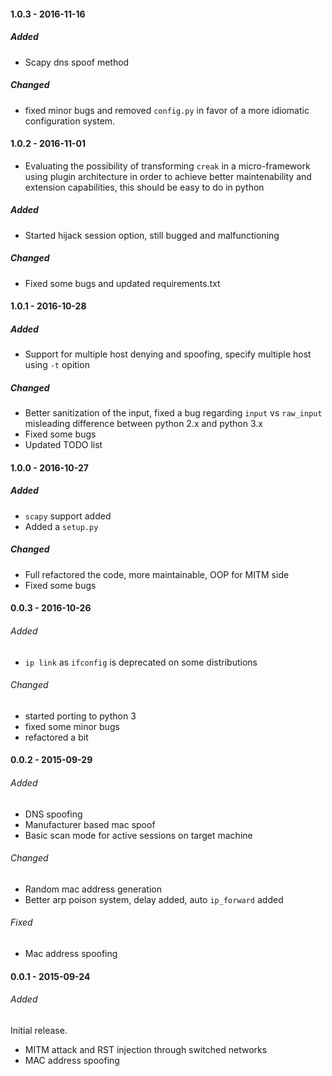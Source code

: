 #### 1.0.3 - 2016-11-16

##### Added

- Scapy dns spoof method

##### Changed

- fixed minor bugs and removed `config.py` in favor of a more idiomatic
  configuration system.

#### 1.0.2 - 2016-11-01

- Evaluating the possibility of transforming `creak` in a micro-framework using
  plugin architecture in order to achieve better maintenability and extension
  capabilities, this should be easy to do in python

##### Added

- Started hijack session option, still bugged and malfunctioning

##### Changed

- Fixed some bugs and updated requirements.txt

#### 1.0.1 - 2016-10-28

##### Added

- Support for multiple host denying and spoofing, specify multiple host using
  `-t` opition

##### Changed

- Better sanitization of the input, fixed a bug regarding `input` vs `raw_input`
  misleading difference between python 2.x and python 3.x
- Fixed some bugs
- Updated TODO list

#### 1.0.0 - 2016-10-27

##### Added

- `scapy` support added
- Added a `setup.py`

##### Changed

- Full refactored the code, more maintainable, OOP for MITM side
- Fixed some bugs

#### 0.0.3 - 2016-10-26

###### Added

- `ip link` as `ifconfig` is deprecated on some distributions

###### Changed

- started porting to python 3
- fixed some minor bugs
- refactored a bit

#### 0.0.2 - 2015-09-29

###### Added

- DNS spoofing
- Manufacturer based mac spoof
- Basic scan mode for active sessions on target machine

###### Changed

- Random mac address generation
- Better arp poison system, delay added, auto `ip_forward` added

###### Fixed

- Mac address spoofing

#### 0.0.1 - 2015-09-24

###### Added

Initial release.

- MITM attack and RST injection through switched networks
- MAC address spoofing
